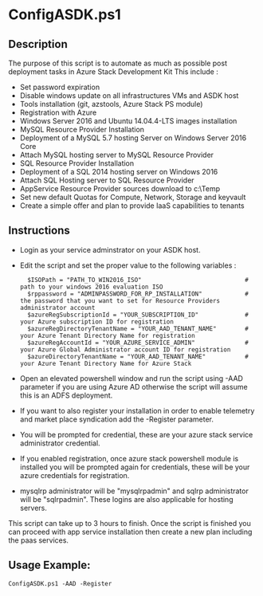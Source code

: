 ConfigASDK.ps1
==============
Description
-----------

The purpose of this script is to automate as much as possible post deployment tasks in Azure Stack Development Kit
This include :
* Set password expiration
* Disable windows update on all infrastructures VMs and ASDK host
* Tools installation (git, azstools, Azure Stack PS module)
* Registration with Azure
* Windows Server 2016 and Ubuntu 14.04.4-LTS images installation
* MySQL Resource Provider Installation
* Deployment of a MySQL 5.7 hosting Server on Windows Server 2016 Core
* Attach MySQL hosting server to MySQL Resource Provider
* SQL Resource Provider Installation
* Deployment of a SQL 2014 hosting server on Windows 2016
* Attach SQL Hosting server to SQL Resource Provider
* AppService Resource Provider sources download to c:\Temp
* Set new default Quotas for Compute, Network, Storage and keyvault
* Create a simple offer and plan to provide IaaS capabilities to tenants

Instructions
------------

* Login as your service adminstrator on your ASDK host.
* Edit the script and set the proper value to the following variables :
	
		$ISOPath = "PATH_TO_WIN2016_ISO"                             # path to your windows 2016 evaluation ISO
		$rppassword = "ADMINPASSWORD_FOR_RP_INSTALLATION"            # the password that you want to set for Resource Providers administrator account
		$azureRegSubscriptionId = "YOUR_SUBSCRIPTION_ID"             # your Azure subscription ID for registration
		$azureRegDirectoryTenantName = "YOUR_AAD_TENANT_NAME"        # your Azure Tenant Directory Name for registration
		$azureRegAccountId = "YOUR_AZURE_SERVICE_ADMIN"              # your Azure Global Administrator account ID for registration
		$azureDirectoryTenantName = "YOUR_AAD_TENANT_NAME"           # your Azure Tenant Directory Name for Azure Stack 
	
* Open an elevated powershell window and run the script using -AAD parameter if you are using Azure AD otherwise the script will assume this is an ADFS deployment. 
* If you want to also register your installation in order to enable telemetry and market place syndication add the -Register parameter.
* You will be prompted for credential, these are your azure stack service administrator credential.
* If you enabled registration, once azure stack powershell module is installed you will be prompted again for credentials, these will be your azure credentials for registration.
* mysqlrp administrator will be "mysqlrpadmin" and sqlrp administrator will be "sqlrpadmin". These logins are also applicable for hosting servers.
	
This script can take up to 3 hours to finish.
Once the script is finished you can proceed with app service installation then create a new plan including the paas services.
	
Usage Example:
-------------

	ConfigASDK.ps1 -AAD -Register